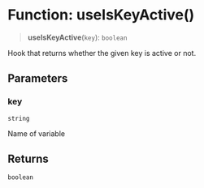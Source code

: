 # Function: useIsKeyActive()

> **useIsKeyActive**(`key`): `boolean`

Hook that returns whether the given key is active or not.

## Parameters

### key

`string`

Name of variable

## Returns

`boolean`
